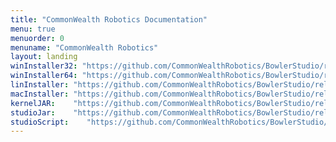 ```yaml
---
title: "CommonWealth Robotics Documentation"
menu: true
menuorder: 0
menuname: "CommonWealth Robotics"
layout: landing
winInstaller32: "https://github.com/CommonWealthRobotics/BowlerStudio/releases/download/1.0.4/Windows-32-BowlerStudio-1.0.4.exe"
winInstaller64: "https://github.com/CommonWealthRobotics/BowlerStudio/releases/download/1.0.4/Windows-64-BowlerStudio-1.0.4.exe"
linInstaller: "https://github.com/CommonWealthRobotics/BowlerStudio/releases/download/1.0.4/Ubuntu-BowlerStudio-1.0.4.deb"
macInstaller: "https://github.com/CommonWealthRobotics/BowlerStudio/releases/download/1.0.4/MacOSX-BowlerStudio-1.0.4.zip"
kernelJAR:    "https://github.com/CommonWealthRobotics/BowlerStudio/releases/download/1.0.4/BowlerScriptingKernel-0.50.2-fat.jar"
studioJar:    "https://github.com/CommonWealthRobotics/BowlerStudio/releases/download/1.0.4/BowlerStudio.jar"
studioScript:    "https://github.com/CommonWealthRobotics/BowlerStudio/releases/download/1.0.4/bowlerstudio"
---
```


